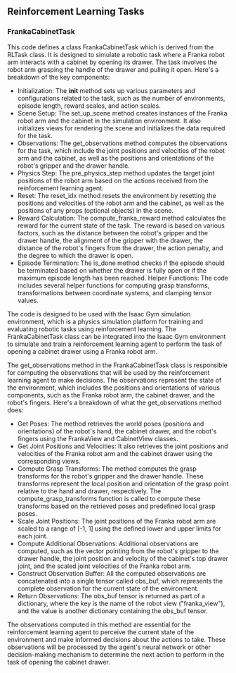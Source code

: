 ## Reinforcement Learning Tasks

### FrankaCabinetTask

This code defines a class FrankaCabinetTask which is derived from the RLTask class. It is designed to simulate a robotic task where a Franka robot arm interacts with a cabinet by opening its drawer. The task involves the robot arm grasping the handle of the drawer and pulling it open.
Here's a breakdown of the key components:

- Initialization: The __init__ method sets up various parameters and configurations related to the task, such as the number of environments, episode length, reward scales, and action scales.
- Scene Setup: The set_up_scene method creates instances of the Franka robot arm and the cabinet in the simulation environment. It also initializes views for rendering the scene and initializes the data required for the task.
- Observations: The get_observations method computes the observations for the task, which include the joint positions and velocities of the robot arm and the cabinet, as well as the positions and orientations of the robot's gripper and the drawer handle.
- Physics Step: The pre_physics_step method updates the target joint positions of the robot arm based on the actions received from the reinforcement learning agent.
- Reset: The reset_idx method resets the environment by resetting the positions and velocities of the robot arm and the cabinet, as well as the positions of any props (optional objects) in the scene.
- Reward Calculation: The compute_franka_reward method calculates the reward for the current state of the task. The reward is based on various factors, such as the distance between the robot's gripper and the drawer handle, the alignment of the gripper with the drawer, the distance of the robot's fingers from the drawer, the action penalty, and the degree to which the drawer is open.
- Episode Termination: The is_done method checks if the episode should be terminated based on whether the drawer is fully open or if the maximum episode length has been reached.
Helper Functions: The code includes several helper functions for computing grasp transforms, transformations between coordinate systems, and clamping tensor values.

The code is designed to be used with the Isaac Gym simulation environment, which is a physics simulation platform for training and evaluating robotic tasks using reinforcement learning. The FrankaCabinetTask class can be integrated into the Isaac Gym environment to simulate and train a reinforcement learning agent to perform the task of opening a cabinet drawer using a Franka robot arm.

The get_observations method in the FrankaCabinetTask class is responsible for computing the observations that will be used by the reinforcement learning agent to make decisions. The observations represent the state of the environment, which includes the positions and orientations of various components, such as the Franka robot arm, the cabinet drawer, and the robot's fingers.
Here's a breakdown of what the get_observations method does:

- Get Poses: The method retrieves the world poses (positions and orientations) of the robot's hand, the cabinet drawer, and the robot's fingers using the FrankaView and CabinetView classes.
- Get Joint Positions and Velocities: It also retrieves the joint positions and velocities of the Franka robot arm and the cabinet drawer using the corresponding views.
- Compute Grasp Transforms: The method computes the grasp transforms for the robot's gripper and the drawer handle. These transforms represent the local position and orientation of the grasp point relative to the hand and drawer, respectively. The compute_grasp_transforms function is called to compute these transforms based on the retrieved poses and predefined local grasp poses.
- Scale Joint Positions: The joint positions of the Franka robot arm are scaled to a range of [-1, 1] using the defined lower and upper limits for each joint.
- Compute Additional Observations: Additional observations are computed, such as the vector pointing from the robot's gripper to the drawer handle, the joint position and velocity of the cabinet's top drawer joint, and the scaled joint velocities of the Franka robot arm.
- Construct Observation Buffer: All the computed observations are concatenated into a single tensor called obs_buf, which represents the complete observation for the current state of the environment.
- Return Observations: The obs_buf tensor is returned as part of a dictionary, where the key is the name of the robot view ("franka_view"), and the value is another dictionary containing the obs_buf tensor.

The observations computed in this method are essential for the reinforcement learning agent to perceive the current state of the environment and make informed decisions about the actions to take. These observations will be processed by the agent's neural network or other decision-making mechanism to determine the next action to perform in the task of opening the cabinet drawer.
